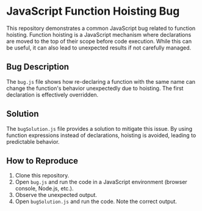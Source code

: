 # JavaScript Function Hoisting Bug

This repository demonstrates a common JavaScript bug related to function hoisting. Function hoisting is a JavaScript mechanism where declarations are moved to the top of their scope before code execution. While this can be useful, it can also lead to unexpected results if not carefully managed.

## Bug Description

The `bug.js` file shows how re-declaring a function with the same name can change the function's behavior unexpectedly due to hoisting. The first declaration is effectively overridden.

## Solution

The `bugSolution.js` file provides a solution to mitigate this issue. By using function expressions instead of declarations, hoisting is avoided, leading to predictable behavior.

## How to Reproduce

1. Clone this repository.
2. Open `bug.js` and run the code in a JavaScript environment (browser console, Node.js, etc.).
3. Observe the unexpected output.
4. Open `bugSolution.js` and run the code. Note the correct output.

